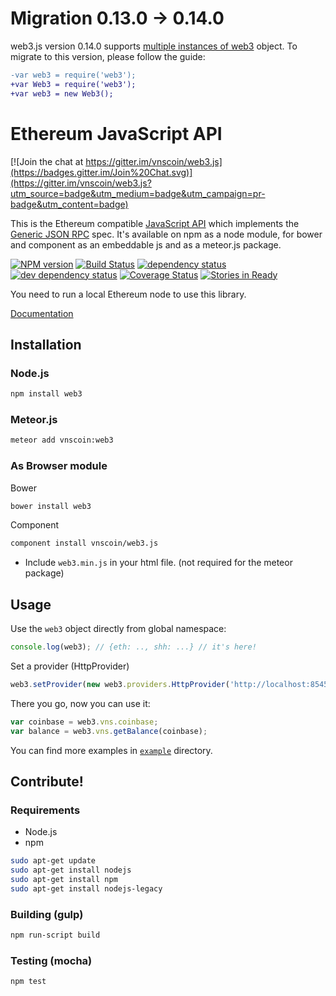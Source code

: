 # Migration 0.13.0 -> 0.14.0

web3.js version 0.14.0 supports [multiple instances of web3](https://github.com/vnscoin/web3.js/issues/297) object.
To migrate to this version, please follow the guide:

```diff
-var web3 = require('web3');
+var Web3 = require('web3');
+var web3 = new Web3();
```


# Ethereum JavaScript API

[![Join the chat at https://gitter.im/vnscoin/web3.js](https://badges.gitter.im/Join%20Chat.svg)](https://gitter.im/vnscoin/web3.js?utm_source=badge&utm_medium=badge&utm_campaign=pr-badge&utm_content=badge)

This is the Ethereum compatible [JavaScript API](https://github.com/vnscoin/wiki/wiki/JavaScript-API)
which implements the [Generic JSON RPC](https://github.com/vnscoin/wiki/wiki/JSON-RPC) spec. It's available on npm as a node module, for bower and component as an embeddable js and as a meteor.js package.

[![NPM version][npm-image]][npm-url] [![Build Status][travis-image]][travis-url] [![dependency status][dep-image]][dep-url] [![dev dependency status][dep-dev-image]][dep-dev-url] [![Coverage Status][coveralls-image]][coveralls-url] [![Stories in Ready][waffle-image]][waffle-url]

<!-- [![browser support](https://ci.testling.com/vnscoin/vnscoin.js.png)](https://ci.testling.com/vnscoin/vnscoin.js) -->

You need to run a local Ethereum node to use this library.

[Documentation](https://github.com/vnscoin/wiki/wiki/JavaScript-API)

## Installation

### Node.js

```bash
npm install web3
```

### Meteor.js

```bash
meteor add vnscoin:web3
```

### As Browser module
Bower

```bash
bower install web3
```

Component

```bash
component install vnscoin/web3.js
```

* Include `web3.min.js` in your html file. (not required for the meteor package)

## Usage
Use the `web3` object directly from global namespace:

```js
console.log(web3); // {eth: .., shh: ...} // it's here!
```

Set a provider (HttpProvider)

```js
web3.setProvider(new web3.providers.HttpProvider('http://localhost:8545'));
```

There you go, now you can use it:

```js
var coinbase = web3.vns.coinbase;
var balance = web3.vns.getBalance(coinbase);
```

You can find more examples in [`example`](https://github.com/vnscoin/web3.js/tree/master/example) directory.


## Contribute!

### Requirements

* Node.js
* npm

```bash
sudo apt-get update
sudo apt-get install nodejs
sudo apt-get install npm
sudo apt-get install nodejs-legacy
```

### Building (gulp)

```bash
npm run-script build
```


### Testing (mocha)

```bash
npm test
```

[npm-image]: https://badge.fury.io/js/web3.png
[npm-url]: https://npmjs.org/package/web3
[travis-image]: https://travis-ci.org/vnscoin/web3.js.svg
[travis-url]: https://travis-ci.org/vnscoin/web3.js
[dep-image]: https://david-dm.org/vnscoin/web3.js.svg
[dep-url]: https://david-dm.org/vnscoin/web3.js
[dep-dev-image]: https://david-dm.org/vnscoin/web3.js/dev-status.svg
[dep-dev-url]: https://david-dm.org/vnscoin/web3.js#info=devDependencies
[coveralls-image]: https://coveralls.io/repos/vnscoin/web3.js/badge.svg?branch=master
[coveralls-url]: https://coveralls.io/r/vnscoin/web3.js?branch=master
[waffle-image]: https://badge.waffle.io/vnscoin/web3.js.svg?label=ready&title=Ready
[waffle-url]: http://waffle.io/vnscoin/web3.js

